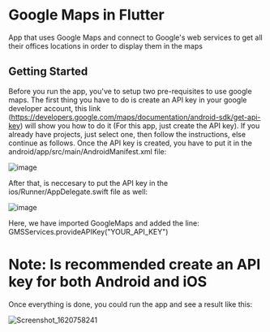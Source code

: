# Google Maps in Flutter

App that uses Google Maps and connect to Google's web services to get all their offices locations
in order to display them in the maps

## Getting Started

Before you run the app, you've to setup two pre-requisites to use google maps.
The first thing you have to do is create an API key in your google developer account, this link (https://developers.google.com/maps/documentation/android-sdk/get-api-key) will show you how to do it (For this app, just create the API key). If you already have projects, just select one, then follow the instructions, else continue as follows. Once the API key is created, you have to put it in the android/app/src/main/AndroidManifest.xml file:

![image](https://user-images.githubusercontent.com/48868937/117866711-0de8df00-b25d-11eb-8b16-68199b1f74b7.png)


After that, is neccesary to put the API key in the ios/Runner/AppDelegate.swift file as well: 

![image](https://user-images.githubusercontent.com/48868937/117867010-6ae49500-b25d-11eb-912d-756c8fa8dcad.png)

Here, we have imported GoogleMaps and added the line: GMSServices.provideAPIKey("YOUR_API_KEY")
# Note: Is recommended create an API key for both Android and iOS

Once everything is done, you could run the app and see a result like this:

![Screenshot_1620758241](https://user-images.githubusercontent.com/48868937/117867473-0b3ab980-b25e-11eb-911b-5b60ba32a318.png)
